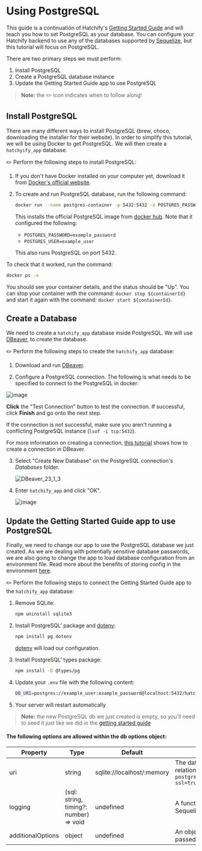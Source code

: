 # Using PostgreSQL

This guide is a continuation of Hatchify's [Getting Started Guide](../../README.md#project-setup) and will teach you how to set PostgreSQL as your database. You can configure your Hatchify backend to use any of the databases supported by [Sequelize](https://sequelize.org/api/v6/class/src/sequelize.js~sequelize#instance-constructor-constructor), but this tutorial will focus on PostgreSQL.

There are two primary steps we must perform:

1. Install PostgreSQL
2. Create a PostgreSQL database instance
3. Update the Getting Started Guide app to use PostgreSQL

> **Note:** the ✏️ icon indicates when to follow along!

## Install PostgreSQL

There are many different ways to install PostgreSQL (brew, choco, downloading the installer for their website). In order to simplify this tutorial, we will be using Docker to get PostgreSQL. We will then create a `hatchyify_app` database.

✏️ Perform the following steps to install PostgreSQL:

1. If you don't have Docker installed on your computer yet, download it from [Docker's official website](https://www.docker.com/products/docker-desktop/).

2. To create and run PostgreSQL database, run the following command:

   ```bash
   docker run --name postgres-container -p 5432:5432 -e POSTGRES_PASSWORD=example_password -e POSTGRES_USER=example_user -d postgres
   ```

   This installs the official PostgreSQL image from [docker hub](https://hub.docker.com/_/postgres). Note that it configured the following:

   - `POSTGRES_PASSWORD=example_password`
   - `POSTGRES_USER=example_user`

   This also runs PostgreSQL on port 5432.

To check that it worked, run the command:

```bash
docker ps -a
```

You should see your container details, and the status should be "Up". You can stop your container with the command: `docker stop ${containerId}` and start it again with the command: `docker start ${containerId}`.

## Create a Database

We need to create a `hatchify_app` database inside PostgreSQL. We will
use [DBeaver](https://dbeaver.io/download/), to create the database.

✏️ Perform the following steps to create the `hatchify_app` database:

1. Download and run [DBeaver](https://dbeaver.io/download/).

2. Configure a PostgreSQL connection. The following is what needs to be specified to connect to the PostgreSQL in docker:

![image](https://github.com/bitovi/hatchify/assets/78602/73768ab0-dbd0-4a41-9da3-c373850a2be3)

**Click** the "Test Connection" button to test the connection. If successful, click **Finish** and go onto the next step.

If the connection is not successful, make sure you aren't running a
conflicting PostgreSQL instance (`lsof -i tcp:5432`).

For more information on creating a connection, [this tutorial](https://dbeaver.com/2022/03/03/how-to-create-database-connection-in-dbeaver/) shows how to create a connection in DBeaver.

3. Select "Create New Database" on the PostgreSQL connection's _Databases_ folder.

   ![DBeaver_23_1_3](https://github.com/bitovi/hatchify/assets/78602/be362599-1378-4344-a1dc-b2cf3cb158fb)

4. Enter `hatchify_app` and click "OK".

   ![image](https://github.com/bitovi/hatchify/assets/78602/f1c95ae6-a877-4284-ba40-046bd566fcaa)

## Update the Getting Started Guide app to use PostgreSQL

Finally, we need to change our app to use the PostgreSQL database
we just created. As we are dealing with potentially sensitive
database passwords, we are also going to change the app to load
database configuration from an environment file. Read more about
the benefits of storing config in the environment [here](https://12factor.net/config).

✏️ Perform the following steps to connect the Getting Started Guide app to the `hatchify_app` database:

1. Remove SQLite:

   ```bash
   npm uninstall sqlite3
   ```

2. Install PostgreSQL' package and [dotenv](https://www.npmjs.com/package/dotenv):

   ```bash
   npm install pg dotenv
   ```

   [dotenv](https://www.npmjs.com/package/dotenv) will load our
   configuration.

3. Install PostgreSQL' types package:

   ```bash
   npm install -D @types/pg
   ```

4. Update your `.env` file with the following content:

   ```bash
   DB_URI=postgres://example_user:example_password@localhost:5432/hatchify_app
   ```

5. Your server will restart automatically

> **Note:** the new PostgreSQL db we just created is empty, so you'll need to seed it just like we did in the [getting started guide](../../README.md#seeding-data)

#### The following options are allowed within the db options object:

| Property          | Type                                   | Default                    | Details                                                                                                                     |
| ----------------- | -------------------------------------- | -------------------------- | --------------------------------------------------------------------------------------------------------------------------- |
| uri               | string                                 | sqlite://localhost/:memory | The database URI / connection string of the relational database. Ex. `postgres://user:password@host:port/database?ssl=true` |
| logging           | (sql: string, timing?: number) => void | undefined                  | A function that gets executed every time Sequelize would log something.                                                     |
| additionalOptions | object                                 | undefined                  | An object of additional options, which are passed directly to the connection library.                                       |
